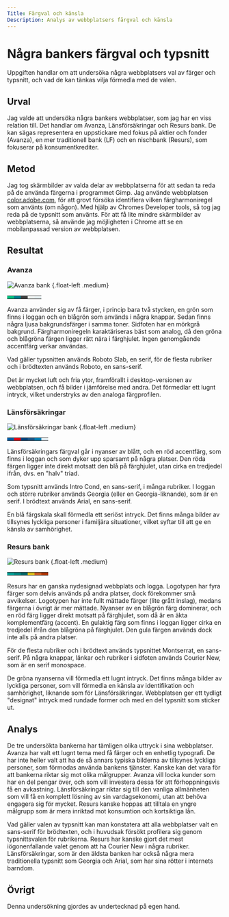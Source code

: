 ```yaml
---
Title: Färgval och känsla
Description: Analys av webbplatsers färgval och känsla
---
```


Några bankers färgval och typsnitt
==================================

Uppgiften handlar om att undersöka några webbplatsers val av färger och typsnitt, och vad de kan tänkas
vilja förmedla med de valen.

Urval
-----------------------

Jag valde att undersöka några bankers webbplatser, som jag har en viss relation till. Det handlar om Avanza, Länsförsäkringar och
Resurs bank. De kan sägas representera en uppstickare med fokus på aktier och fonder (Avanza), en mer traditionell bank (LF) och
en nischbank (Resurs), som fokuserar på konsumentkrediter.

Metod
-----------------------

Jag tog skärmbilder av valda delar av webbplatserna för att sedan ta reda på de använda färgerna i programmet Gimp.
Jag använde webbplatsen [color.adobe.com](https://color.adobe.com/create/color-wheel), för att grovt försöka identifiera vilken
färgharmoniregel som använts (om någon). Med hjälp av Chromes Developer tools, så tog jag reda på de typsnitt som använts.
För att få lite mindre skärmbilder av webbplatserna, så använde jag möjligheten i Chrome att se en mobilanpassad version av
webbplatsen.

Resultat
-----------------------

### Avanza

![Avanza bank](../image/Avanza1.png) {.float-left .medium}

<table class="color-palette">
<tr>
<td style="background-color: #00c281">
<td style="background-color: #007f8f">
<td style="background-color: #3f3f3f">
<td style="background-color: #f2fcf8">
<td style="background-color: #eaf7fa">
</tr>
</table>

Avanza använder sig av få färger, i princip bara två stycken, en grön som finns i loggan och en blågrön som används i några knappar.
Sedan finns några ljusa bakgrundsfärger i samma toner. Sidfoten har en mörkgrå bakgrund. Färgharmoniregeln karaktäriseras bäst som
analog, då den gröna och blågröna färgen ligger rätt nära i färghjulet. Ingen genomgående accentfärg verkar användas.

Vad gäller typsnitten används Roboto Slab, en serif, för de flesta rubriker och i brödtexten används Roboto, en sans-serif.

Det är mycket luft och fria ytor, framförallt i desktop-versionen av webbplatsen, och få bilder i jämförelse med andra. Det förmedlar
ett lugnt intryck, vilket understryks av den analoga färgprofilen.

### Länsförsäkringar

![Länsförsäkringar bank](../image/LF4.png) {.float-left .medium}

<table class="color-palette">
<tr>
<td style="background-color: #005aa0">
<td style="background-color: #e30613">
<td style="background-color: #00427a">
<td style="background-color: #1a5587">
<td style="background-color: #007db0">
<td style="background-color: #e5eff7">
</tr>
</table>

Länsförsäkringars färgval går i nyanser av blått, och en röd accentfärg, som finns i loggan och som dyker upp sparsamt på några platser.
Den röda färgen ligger inte direkt motsatt den blå på färghjulet, utan cirka en tredjedel ifrån, dvs. en "halv" triad.

Som typsnitt används Intro Cond, en sans-serif, i många rubriker. I loggan och större rubriker används Georgia (eller en Georgia-liknande),
som är en serif. I brödtext används Arial, en sans-serif.

En blå färgskala skall förmedla ett seriöst intryck. Det finns många bilder av tillsynes lyckliga personer i familjära situationer, vilket
syftar till att ge en känsla av samhörighet.

### Resurs bank

![Resurs bank](../image/Resurs1.png) {.float-left .medium}

<table class="color-palette">
<tr>
<td style="background-color: #009b91">
<td style="background-color: #00827d">
<td style="background-color: #006464">
<td style="background-color: #d7bb19">
<td style="background-color: #c6571e">
<td style="background-color: #aa3200">
</tr>
</table>

Resurs har en ganska nydesignad webbplats och logga. Logotypen har fyra färger som delvis används på andra platser, dock förekommer
små avvikelser. Logotypen har inte fullt mättade färger (lite grått inslag), medans färgerna i övrigt är mer mättade. Nyanser av en
blågrön färg dominerar, och en röd färg ligger direkt motsatt på färghjulet, som då är en äkta komplementfärg (accent). En gulaktig
färg som finns i loggan ligger cirka en tredjedel ifrån den blågröna på färghjulet. Den gula färgen används dock inte alls på andra
platser.

För de flesta rubriker och i brödtext används typsnittet Montserrat, en sans-serif. På några knappar, länkar och rubriker i sidfoten
används Courier New, som är en serif monospace.

De gröna nyanserna vill förmedla ett lugnt intryck. Det finns många bilder av lyckliga personer, som vill förmedla en känsla av
identifikation och samhörighet, liknande som för Länsförsäkringar. Webbplatsen ger ett tydligt "designat" intryck med rundade former
och med en del typsnitt som sticker ut.

Analys
-----------------------

De tre undersökta bankerna har tämligen olika uttryck i sina webbplatser. Avanza har valt ett lugnt tema med få färger och en enhetlig
typografi. De har inte heller valt att ha de så annars typiska bilderna av tillsynes lyckliga personer, som förmodas använda bankens
tjänster. Kanske kan det vara för att bankerna riktar sig mot olika målgrupper. Avanza vill locka kunder som har en del
pengar över, och som vill investera dessa för att förhoppningsvis få en avkastning. Länsförsäkringar riktar sig till den vanliga
allmänheten som vill få en komplett lösning av sin vardagsekonomi, utan att behöva engagera sig för mycket. Resurs kanske
hoppas att tilltala en yngre målgrupp som är mera inriktad mot konsumtion och kortsiktiga lån.

Vad gäller valen av typsnitt kan man konstatera att alla webbplatser valt en sans-serif för brödtexten, och i huvudsak försökt profilera
sig genom typsnittsvalen för rubrikerna. Resurs har kanske gjort det mest iögonenfallande valet genom att ha Courier New i några rubriker.
Länsförsäkringar, som är den äldsta banken har också några mera traditionella typsnitt som Georgia och Arial, som har sina rötter i
internets barndom.

Övrigt
-----------------------

Denna undersökning gjordes av undertecknad på egen hand.
